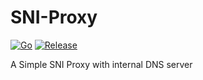 # SNI-Proxy

[![Go](https://github.com/hatamiarash7/SNI-Proxy/actions/workflows/go.yml/badge.svg)](https://github.com/hatamiarash7/SNI-Proxy/actions/workflows/go.yml) [![Release](https://github.com/hatamiarash7/SNI-Proxy/actions/workflows/release.yml/badge.svg)](https://github.com/hatamiarash7/SNI-Proxy/actions/workflows/release.yml)

A Simple SNI Proxy with internal DNS server
